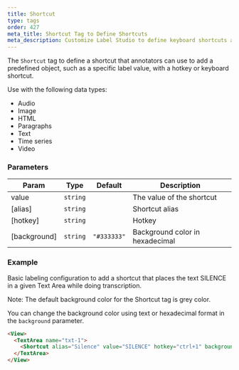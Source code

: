 ```yaml
---
title: Shortcut
type: tags
order: 427
meta_title: Shortcut Tag to Define Shortcuts
meta_description: Customize Label Studio to define keyboard shortcuts and hotkeys to accelerate labeling for machine learning and data science projects.
---
```


The `Shortcut` tag to define a shortcut that annotators can use to add a predefined object, such as a specific label value, with a hotkey or keyboard shortcut.

Use with the following data types:
- Audio
- Image
- HTML
- Paragraphs
- Text
- Time series
- Video

### Parameters

| Param | Type | Default | Description |
| --- | --- | --- | --- |
| value | <code>string</code> |  | The value of the shortcut |
| [alias] | <code>string</code> |  | Shortcut alias |
| [hotkey] | <code>string</code> |  | Hotkey |
| [background] | <code>string</code> | <code>&quot;#333333&quot;</code> | Background color in hexadecimal |

### Example

Basic labeling configuration to add a shortcut that places the text SILENCE in a given Text Area while doing transcription.

Note: The default background color for the Shortcut tag is grey color.

You can change the background color using text or hexadecimal format in the `background` parameter.

```html
<View>
  <TextArea name="txt-1">
    <Shortcut alias="Silence" value="SILENCE" hotkey="ctrl+1" background="#3333333" />
  </TextArea>
</View>
```
